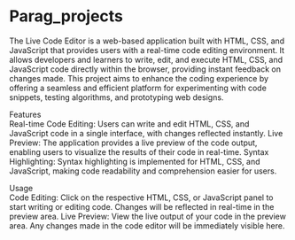 # Parag_projects
The Live Code Editor is a web-based application built with HTML, CSS, and JavaScript that provides users with a real-time code editing environment. It allows developers and learners to write, edit, and execute HTML, CSS, and JavaScript code directly within the browser, providing instant feedback on changes made. This project aims to enhance the coding experience by offering a seamless and efficient platform for experimenting with code snippets, testing algorithms, and prototyping web designs.

Features  
Real-time Code Editing: Users can write and edit HTML, CSS, and JavaScript code in a single interface, with changes reflected instantly.
Live Preview: The application provides a live preview of the code output, enabling users to visualize the results of their code in real-time.
Syntax Highlighting: Syntax highlighting is implemented for HTML, CSS, and JavaScript, making code readability and comprehension easier for users.

Usage  
Code Editing: Click on the respective HTML, CSS, or JavaScript panel to start writing or editing code. Changes will be reflected in real-time in the preview area.
Live Preview: View the live output of your code in the preview area. Any changes made in the code editor will be immediately visible here.
